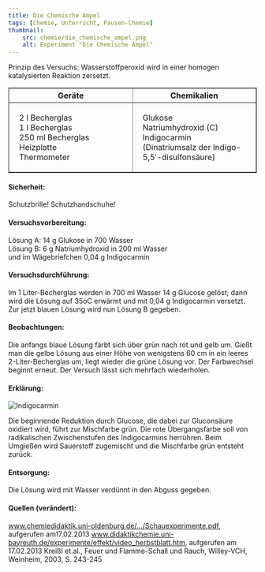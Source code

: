 ```yaml
---
title: Die Chemische Ampel
tags: [Chemie, Unterricht, Pausen-Chemie]
thumbnail: 
    src: chemie/die_chemische_ampel.png
    alt: Experiment "Die Chemische Ampel"
---
```


<youtube watch="Odkook05TyU"></youtube>

Prinzip des Versuchs: Wasserstoffperoxid wird in einer homogen
katalysierten Reaktion zersetzt.

<table border="1" style="width:100%">
    <tr>
        <th style="width:50%">Geräte</th>
        <th style="width:50%">Chemikalien</th>
    </tr>
    <tr>
        <td style="padding:20px">
            2 l Becherglas<br />
            1 l Becherglas<br />
            250 ml Becherglas<br />
            Heizplatte<br />
            Thermometer
        </td>
        <td style="padding:20px">
            Glukose<br />
            Natriumhydroxid (C)<br />
            Indigocarmin (Dinatriumsalz der Indigo-5,5&prime;-disulfonsäure)
        </td>
    </tr>
</table>

<h4>Sicherheit:</h4>

Schutzbrille! Schutzhandschuhe!

<h4>Versuchsvorbereitung:</h4>

Lösung A: 14 g Glukose in 700 Wasser<br />
Lösung B: 6 g Natriumhydroxid in 200 ml Wasser<br />
und im Wägebriefchen 0,04 g Indigocarmin

<h4>Versuchsdurchführung:</h4>

Im 1 Liter-Becherglas werden in 700 ml Wasser 14 g Glucose gelöst;
dann wird die Lösung auf 35oC erwärmt und mit 0,04 g Indigocarmin
versetzt. Zur jetzt blauen Lösung wird nun Lösung B gegeben.

<h4>Beobachtungen:</h4>

Die anfangs blaue Lösung färbt sich über grün nach rot und gelb
um. Gießt man die gelbe Lösung aus einer Höhe von wenigstens 60 cm in
ein leeres 2-Liter-Becherglas um, liegt wieder die grüne Lösung
vor. Der Farbwechsel beginnt erneut. Der Versuch lässt sich mehrfach
wiederholen.

<h4>Erklärung:</h4>

<div><img src="images/chemie/die_chemische_ampel_erklärung.gif" alt="Indigocarmin" /></div>

﻿Die beginnende Reduktion durch Glucose, die dabei zur Gluconsäure
oxidiert wird, führt zur Mischfarbe grün. Die rote Übergangsfarbe soll
von radikalischen Zwischenstufen des Indigocarmins herrühren. Beim
Umgießen wird Sauerstoff zugemischt und die Mischfarbe grün entsteht
zurück.

<h4>Entsorgung:</h4>

Die Lösung wird mit Wasser verdünnt in den Abguss gegeben.

<h4>Quellen (verändert):</h4>

www.chemiedidaktik.uni-oldenburg.de/.../Schauexperimente.pdf,
aufgerufen am17.02.2013
www.didaktikchemie.uni-bayreuth.de/experimente/effekt/video_herbstblatt.htm,
aufgerufen am 17.02.2013 Kreißl et.al., Feuer und Flamme-Schall und
Rauch, Willey-VCH, Weinheim, 2003, S. 243-245
